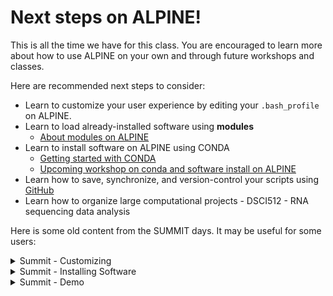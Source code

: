 # Next steps on ALPINE!

This is all the time we have for this class. You are encouraged to learn more about how to use ALPINE on your own and through future workshops and classes.

Here are recommended next steps to consider:
- Learn to customize your user experience by editing your `.bash_profile` on ALPINE.
- Learn to load already-installed software using **modules**
  - [About modules on ALPINE](https://curc.readthedocs.io/en/latest/compute/modules.html)
- Learn to install software on ALPINE using CONDA
  - [Getting started with CONDA](https://curc.readthedocs.io/en/latest/software/python.html#basic-conda-commands-to-get-you-started)
  - [Upcoming workshop on conda and software install on ALPINE](https://www.colorado.edu/rc/events)
- Learn how to save, synchronize, and version-control your scripts using [GitHub](https://github.com/)
- Learn how to organize large computational projects - DSCI512 - RNA sequencing data analysis


Here is some old content from the SUMMIT days. It may be useful for some users:

<details>
  <summary>Summit - Customizing</summary>

---

In this section, we'll learn how to customize our SUMMIT user experience.

All the files associated with customizing the User experience will go in your home directory. Let's navigate there and inspect its contents …

```
$ cd
$ pwd
$ ls -alh
```

**Question:** Do you see a file called `.bash_profile`?

If YES, go ahead and make a backup copy into a backup directory like so …

```
# If you have a .bash_profile file, do the following...
$ mkdir bash_profile_bkup
$ cp .bash_profile bash_profile_bkup/220915_bash_profile
```

If NO, create the file …

```
# If you do not have a .bash_profile file, do the following...
$ touch .bash_profile
```

The `.bash_profile` file where we will add customized code that will run at the START of EVERY SUMMIT session.

For example, if we want to use our custom sacct and squeue commands every session, we can make aliases of these here.

To open your .bash_profile in an editor, go to **FILE –> Open from Path … –>** Type in `/home/<your-eID@colostate.edu/.bash_profile`

Then, at the bottom of the file, add the following code …

```
#Aliases
alias scheck="squeue -u $USER"
alias sa='sacct -X --format JobID,JobName,AllocCPUS,State,ExitCode,Elapsed,TimeLimit,Submit,Start,End'
```

Save and close.

On the terminal, you can refresh these new conditions using …

```
$ source .bash_profile
```

Now, you can go ANYWHERE on SUMMIT and use `scheck` instead of `squeue -u $USER` and you can use `sa` instead of the long `sacct` command. This will also be **persistent**, as in, it will work every time you log into SUMMIT.

---

</details>

<details>
  <summary>Summit - Installing Software</summary>

---

### Loading pre-installed software with modules

The SUMMIT support staff has already installed some software on SUMMIT that you can load. To browse what is pre-installed,

```
$ module avail
```

You may have already noticed that when you login you are prompted to try this. We won't be going through the modules here, but you can learn more about them on the [Module User Guide](https://curc.readthedocs.io/en/latest/compute/modules.html)

To load a listed module,

```
$ module load <nameofmodule>
```

### Loading pre-installed software with modules

Scientific software is created by the open-source community of researchers like you and me.

<p align="center">
<img width="410" alt="open source" src="https://github.com/jesshill/CSU-2025FA-DSCI-510-001_LINUX_as_a_computational_platform/blob/main/Images/opensource_img.png">
</p>

When the software is being actively supported, there may be binaries (ready-to-run programs) available to download. If not, the **source code** of the software will need to be downloaded, compiled, and installed. For several decades, these tasks took up a large amount of a person's time and energy while wearing down their very sanity.

However, **software installers** have really changed the game. There are now several software installers available for different systems:

- Homebrew - Mac OS
- apt-get - Ubuntu, other linux
- conda - all systems

Homebrew and apt-get require administrative access on your own computer, whereas you can use conda to install on systems where you are not an administrator, such as on SUMMIT.

Today, we will walk you through how to install software on SUMMIT using **conda**. What is conda?

<p align="center">
<img width="410" alt="conda" src="https://github.com/jesshill/CSU-2025FA-DSCI-510-001_LINUX_as_a_computational_platform/blob/main/Images/conda_logo.png">
</p>

#### conda

- conda is an open-source **package** management system
- conda maintains a repository of open-source software code called Anaconda
  - We will use the computational biology specific version called [bioconda](https://anaconda.org/bioconda/repo)
- conda assists in downloading, compiling, and installing software
- when a piece of software is downloaded, all dependent packages will also be obtained
- conda helps users create different **environments** where software collections can be collected and curated.

**packages** - small units of software

**environment** - a virtual space where a user can contain a collection of installed software. Users can have environments associated with different research projects.

#### what is up with the name?

- python, anaconda, sense a theme? hint - there is also a boa

#### A little bit about the scope of this project

<p align="center">
<img width="410" alt="updates" src="https://github.com/jesshill/CSU-2025FA-DSCI-510-001_LINUX_as_a_computational_platform/blob/main/Images/update.png">
</p>

### Configuring conda with `.condarc`

Today's lesson is adapted from: [https://curc.readthedocs.io/en/latest/software/python.html](https://curc.readthedocs.io/en/latest/software/python.html) to specifically apply to command-line bioinformatics software. See the original doc for more information and ways to use it.

Our first step before we can use conda is to configure our startup files to customize how conda will perform.

Like `.bash_profile`, `.bashrc` and `.zshrc`, other programs use “.rc” files to start up files that spell out configuration settings. These settings are not BASH scripts, though, just lists of values.

For conda, the startup file is called `.condarc` and it is located in your `$HOME` directory.

**!!! Exercise** - let's work together to customize our conda settings.

Navigate to your `$HOME` directory and open `.condarc`

```
$ cd
$ open .condarc
```

Type in the following at the end of the file, making sure to replace `your-eID@colostate.edu` with your actual eID-e-mail address.

```
pkgs_dirs:
  - /projects/<your-eID@colostate.edu>/.conda_pkgs
envs_dirs:
  - /projects/<your-eID@colostate.edu>/software/anaconda/envs
```

Save and exit the file. You won’t need to perform this step again – it’s permanent unless you modify `.condarc` later.

The `.condarc` file provides a variety of settings that can be detailed to speed up your workflows. For more information on `.condarc`, check out the [Anaconda documentation](https://docs.conda.io/projects/conda/en/latest/user-guide/configuration/use-condarc.html). 

### Create a new conda environment

Now, let's create a new conda environment where we can house some software associated with this class. To do this, we will need to 1) Initialize Anaconda, 2) Create our new conda environment, and 3) install software on it.

This will take a little while to do. But once we do this the first time, then every subsequent time we log into SUMMIT, we can load our environment and our software will be ready to use at a moment's notice.

#### 1. Initialize Anaconda

First move to the compile node:

```
$ ssh scompile
```

Next, let's load the anaconda module

```
$ module load anaconda
```

Check if anaconda is working …

```
(base) $ conda -V
conda 4.13.0 # It should say this. ONLY if it says command not found, do the next step...
 
 
#$ source /curc/sw/anaconda3/latest #you probably don't need to do this
```

Great. Now we've essentially started anaconda. You should see a `(base)` prior to your prompt.

Next, let's list what environments are already available for us to load software into …

```
$ conda env list #may take a minute to load
# conda environments:
#
base                  *  /curc/sw/anaconda3/2020.11
```

We need to create a new environment that we can install to.

1. **conda init**: adds conda to your `.bashrc`

```
(base) jesshill@colostate.edu@shas0137 ~]$ conda init
no change     /curc/sw/anaconda3/2020.11/condabin/conda
no change     /curc/sw/anaconda3/2020.11/bin/conda
no change     /curc/sw/anaconda3/2020.11/bin/conda-env
no change     /curc/sw/anaconda3/2020.11/bin/activate
no change     /curc/sw/anaconda3/2020.11/bin/deactivate
no change     /curc/sw/anaconda3/2020.11/etc/profile.d/conda.sh
no change     /curc/sw/anaconda3/2020.11/etc/fish/conf.d/conda.fish
no change     /curc/sw/anaconda3/2020.11/shell/condabin/Conda.psm1
no change     /curc/sw/anaconda3/2020.11/shell/condabin/conda-hook.ps1
no change     /curc/sw/anaconda3/2020.11/lib/python3.8/site-packages/xontrib/conda.xsh
no change     /curc/sw/anaconda3/2020.11/etc/profile.d/conda.csh
modified      /home/jesshill@colostate.edu/.bashrc

==> For changes to take effect, close and re-open your current shell. <==
```

You may open a new jupyter lab terminal, or exit (go back to login), and do `ssh scompile` again. If you don't see `(base)` do `$ module load anaconda` again.

Next, we'll point conda to the place from which we want to download software which is `conda-forge` and `bioconda`

```
(base) jesshill@colostate.edu@shas0137 ~]$ conda config --add channels conda-forge
(base) jesshill@colostate.edu@shas0137 ~]$ conda config --add channels bioconda
```

#### 2. Create a custom environment

Now, it's time for us to start our custom environment. We'll call it DSCI510 as this environment will be specific to our class.

```
(base) [jesshill@colostate.edu@shas0137 ~]$ conda create -n DSCI510 python==3.8 r-base=4
Collecting package metadata (current_repodata.json): done
Solving environment: failed with repodata from current_repodata.json, will retry with next repodata source.
Collecting package metadata (repodata.json): done
Solving environment: done


...


  xorg-libxdmcp      conda-forge/linux-64::xorg-libxdmcp-1.1.3-h7f98852_0
  xorg-libxext       conda-forge/linux-64::xorg-libxext-1.3.4-h7f98852_1
  xorg-libxrender    conda-forge/linux-64::xorg-libxrender-0.9.10-h7f98852_1003
  xorg-libxt         conda-forge/linux-64::xorg-libxt-1.2.1-h7f98852_2
  xorg-renderproto   conda-forge/linux-64::xorg-renderproto-0.11.1-h7f98852_1002
  xorg-xextproto     conda-forge/linux-64::xorg-xextproto-7.3.0-h7f98852_1002
  xorg-xproto        conda-forge/linux-64::xorg-xproto-7.0.31-h7f98852_1007
  xz                 conda-forge/linux-64::xz-5.2.5-h516909a_1
  zlib               conda-forge/linux-64::zlib-1.2.11-h516909a_1010
  zstd               conda-forge/linux-64::zstd-1.5.0-ha95c52a_0


Proceed ([y]/n)?
```

Hit ENTER.

This takes a few minutes. Here's what the end will look like:

```
...
libstdcxx-devel_linu | 9.9 MB    | ################################################################## | 100% 
binutils_linux-64-2. | 23 KB     | ################################################################## | 100% 
libcurl-7.76.1       | 328 KB    | ################################################################## | 100% 
libgfortran-ng-11.2. | 19 KB     | ################################################################## | 100% 
sysroot_linux-64-2.1 | 31.6 MB   | ################################################################## | 100% 
gxx_impl_linux-64-9. | 10.6 MB   | ################################################################## | 100% 
libsanitizer-9.4.0   | 6.9 MB    | ################################################################## | 100% 
gsl-2.6              | 3.2 MB    | ################################################################## | 100%

Preparing transaction: done
Verifying transaction: done
Executing transaction: done
#
# To activate this environment, use
#
#     $ conda activate DSCI510
#
# To deactivate an active environment, use
#
#     $ conda deactivate
```

Yay! Now we have started our new environment. Let's list our environments and check that it has been added:

```
(base) [jesshill@colostate.edu@shas0137 ~]$ conda env list
# conda environments:
#
base                  *  /curc/sw/anaconda3/2020.11
DSCI510                  /projects/.colostate.edu/jesshill/software/anaconda/envs/DSCI510
```

Our new environment is available for us, but we are still using the (base) environment as denoted by the *. To switch into the `DSCI510` environment, do the following …

```
(base) [jesshill@colostate.edu@shas0137 ~]$ conda activate DSCI510
 
(DSCI510) [jesshill@colostate.edu@shas0137 ~]$ conda env list
# conda environments:
#
base                     /curc/sw/anaconda3/2020.11
DSCI510               *  /projects/.colostate.edu/jesshill/software/anaconda/envs/DSCI510
```

Notice how the information prior to the prompt now says `(DSCI510)`. And you can see how the asterisk has moved in the environment list, too.

#### 3. Install new programs to your environment

We are going to install some software developed by the UCSC Genome Browser Team. It's

```
$ conda install ucsc-randomlines ucsc-fafrag ucsc-faonerecord
Collecting package metadata (current_repodata.json): done
Solving environment: done


==> WARNING: A newer version of conda exists. <==
  current version: 4.9.2
  latest version: 4.10.3

Please update conda by running

    $ conda update -n base -c defaults conda

## Package Plan ##

  environment location: /projects/.colostate.edu/jesshill/software/anaconda/envs/DSCI510

  added / updated specs:
    - ucsc-fafrag
    - ucsc-faonerecord
    - ucsc-randomlines


The following packages will be downloaded:

    package                    |            build
    ---------------------------|-----------------
    ucsc-fafrag-377            |       h0b8a92a_2         132 KB  bioconda
    ucsc-faonerecord-377       |       h0b8a92a_2          28 KB  bioconda
    ucsc-randomlines-377       |       h0b8a92a_2         128 KB  bioconda
    ------------------------------------------------------------
                                           Total:         288 KB

The following NEW packages will be INSTALLED:

  mysql-connector-c  conda-forge/linux-64::mysql-connector-c-6.1.11-h6eb9d5d_1007
  ucsc-fafrag        bioconda/linux-64::ucsc-fafrag-377-h0b8a92a_2
  ucsc-faonerecord   bioconda/linux-64::ucsc-faonerecord-377-h0b8a92a_2
  ucsc-randomlines   bioconda/linux-64::ucsc-randomlines-377-h0b8a92a_2


Proceed ([y]/n)? 


Downloading and Extracting Packages
ucsc-fafrag-377      | 132 KB    | ################################################################## | 100% 
ucsc-faonerecord-377 | 28 KB     | ################################################################## | 100% 
ucsc-randomlines-377 | 128 KB    | ################################################################## | 100% 
Preparing transaction: done
Verifying transaction: done
Executing transaction: done
     
(DSCI510) [jesshill@colostate.edu@shas0136 ~]$ faFrag
faFrag - Extract a piece of DNA from a .fa file.
usage:
   faFrag in.fa start end out.fa
options:
   -mixed - preserve mixed-case in FASTA file

(DSCI510) [jesshill@colostate.edu@shas0136 ~]$ randomLines
randomLines - Pick out random lines from file
usage:
   randomLines inFile count outFile
options:
   -seed=N - Set seed used for randomizing, useful for debugging.
   -decomment - remove blank lines and those starting with 
```

Let's test if our software works!

```
(DSCI510) [jesshill@colostate.edu@shas0136 ~]$ faOneRecord 
faOneRecord - Extract a single record from a .FA file
usage:
   faOneRecord in.fa recordName
```

### Next time you log in - cheat sheet

Next time you log into SUMMIT and you want to use this same environment, here is what you can do …

```
(base) $     #first, make sure you see (base). If you don't load anaconda with $ module load anaconda
(base) $ conda activate DSCI510
```

That's all! Once you do that, you can use the three software applications already installed. It should take no time at all.

Ok, that's great, but what do I do next time if I want to start my own, new environment?

Just do the following …

```
(base) $     #first, make sure you see (base). If you don't load anaconda with $ module load anaconda
(base) $ ssh scompile
conda create -n <newEnvName> python==3.8 r-base=4
(base) $ conda activate <newEnvName>
```

Easy peasy!

### Bioinformatics packages on MacOS, Windows/Ubuntu

You'll need this link to find the installer:

[Miniconda](https://www.anaconda.com/docs/getting-started/miniconda/main)

Follow instillation instructions [here](https://docs.conda.io/projects/conda/en/latest/user-guide/install/index.html), as well as verify your installer using sha256 or a related utility (this is a security issue). 

You will not need to add the special directories to `.condarc`.

---

</details>

<details>
  <summary>Summit - Demo</summary>

---

### SUMMIT - Quick demonstration

The software we obtained called **faFrag** lets us pull out a subset of a fasta file.































---

</details>
